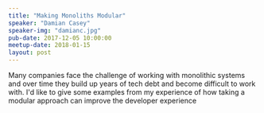 ```yaml
---
title: "Making Monoliths Modular"
speaker: "Damian Casey"
speaker-img: "damianc.jpg"
pub-date: 2017-12-05 10:00:00
meetup-date: 2018-01-15
layout: post
---
```


Many companies face the challenge of working with monolithic systems and over time they build up years of tech debt and become difficult to work with.
I'd like to give some examples from my experience of how taking a modular approach can improve the developer experience
